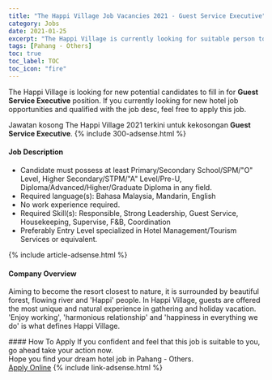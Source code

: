 ```yaml
---
title: "The Happi Village Job Vacancies 2021 - Guest Service Executive" 
category: Jobs 
date: 2021-01-25 
excerpt: "The Happi Village is currently looking for suitable person to fill in the Guest Service Executive which positioned at Pahang - Others" 
tags: [Pahang - Others] 
toc: true 
toc_label: TOC 
toc_icon: "fire" 
--- 
```


<p>The Happi Village is looking for new potential candidates to fill in for <b>Guest Service Executive</b> position. If you currently looking for new hotel job opportunities and qualified with the job desc, feel free to apply this job.
</p>Jawatan kosong The Happi Village 2021 terkini untuk kekosongan <b>Guest Service Executive</b>. 
{% include 300-adsense.html %} 
<div><div><h4>Job Description</h4></div><div><div><span><div><ul><li>Candidate must possess at least Primary/Secondary School/SPM/"O" Level, Higher Secondary/STPM/"A" Level/Pre-U, Diploma/Advanced/Higher/Graduate Diploma&#160;in any field.</li><li>Required language(s):&#160;Bahasa Malaysia, Mandarin, English</li><li>No work experience required.</li><li>Required Skill(s): Responsible, Strong Leadership, Guest Service, Housekeeping, Supervise, F&amp;B, Coordination</li><li>Preferably Entry Level specialized in Hotel Management/Tourism Services or equivalent.</li></ul></div></span></div></div></div> 
{% include article-adsense.html %} 
<div><div><h4>Company Overview</h4></div><div><div><span><div><p>Aiming to become the resort closest to nature, it is surrounded by beautiful forest, flowing river and 'Happi' people.&#160;In Happi Village, guests are offered the most unique and natural experience in gathering and holiday vacation. 'Enjoy working', 'harmonious relationship' and 'happiness in everything we do' is what defines Happi Village.</p></div></span></div></div></div> 
#### How To Apply 
If you confident and feel that this job is suitable to you, go ahead take your action now. <br/> 
Hope you find your dream hotel job in Pahang - Others. <br/> 
<a href="https://www.jobstreet.com.my/en/job/guest-service-executive-4469933?jobId=jobstreet-my-job-4469933&sectionRank=1&token=0~b10616ac-bc0c-4273-bef7-cc29d358b5d0&fr=SRP%20View%20In%20New%20Ta" class="btn btn--info" target="_blank" rel="nofollow noopenner">Apply Online</a> 
{% include link-adsense.html %} 